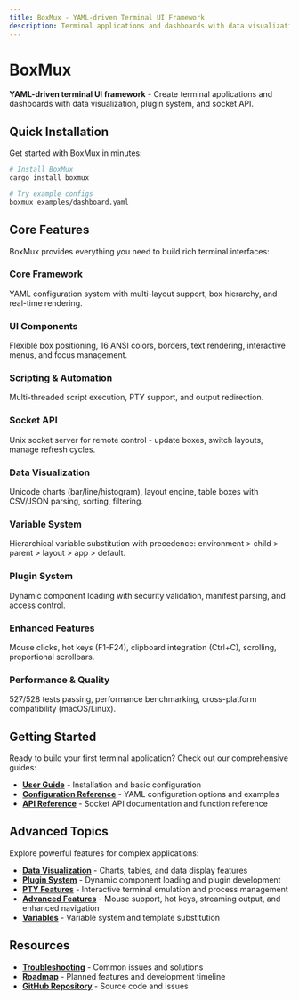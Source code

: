 ```yaml
---
title: BoxMux - YAML-driven Terminal UI Framework
description: Terminal applications and dashboards with data visualization, plugin system, and socket API. Build rich, interactive CLI applications through simple YAML configuration files.
---
```


# BoxMux

**YAML-driven terminal UI framework** - Create terminal applications and dashboards with data visualization, plugin system, and socket API.

## Quick Installation

Get started with BoxMux in minutes:

```bash
# Install BoxMux
cargo install boxmux
```

```bash
# Try example configs
boxmux examples/dashboard.yaml
```

## Core Features

BoxMux provides everything you need to build rich terminal interfaces:

### Core Framework
YAML configuration system with multi-layout support, box hierarchy, and real-time rendering.

### UI Components  
Flexible box positioning, 16 ANSI colors, borders, text rendering, interactive menus, and focus management.

### Scripting & Automation
Multi-threaded script execution, PTY support, and output redirection.

### Socket API
Unix socket server for remote control - update boxes, switch layouts, manage refresh cycles.

### Data Visualization
Unicode charts (bar/line/histogram), layout engine, table boxes with CSV/JSON parsing, sorting, filtering.

### Variable System
Hierarchical variable substitution with precedence: environment > child > parent > layout > app > default.

### Plugin System
Dynamic component loading with security validation, manifest parsing, and access control.

### Enhanced Features
Mouse clicks, hot keys (F1-F24), clipboard integration (Ctrl+C), scrolling, proportional scrollbars.

### Performance & Quality
527/528 tests passing, performance benchmarking, cross-platform compatibility (macOS/Linux).

## Getting Started

Ready to build your first terminal application? Check out our comprehensive guides:

- **[User Guide](/docs/user-guide)** - Installation and basic configuration
- **[Configuration Reference](/docs/configuration)** - YAML configuration options and examples  
- **[API Reference](/docs/api)** - Socket API documentation and function reference

## Advanced Topics

Explore powerful features for complex applications:

- **[Data Visualization](/docs/data-visualization)** - Charts, tables, and data display features
- **[Plugin System](/docs/plugin-system)** - Dynamic component loading and plugin development
- **[PTY Features](/docs/pty-features)** - Interactive terminal emulation and process management
- **[Advanced Features](/docs/advanced-features)** - Mouse support, hot keys, streaming output, and enhanced navigation
- **[Variables](/docs/variables)** - Variable system and template substitution

## Resources

- **[Troubleshooting](/docs/troubleshooting)** - Common issues and solutions
- **[Roadmap](/docs/roadmap)** - Planned features and development timeline
- **[GitHub Repository](https://github.com/jowharshamshiri/boxmux)** - Source code and issues
